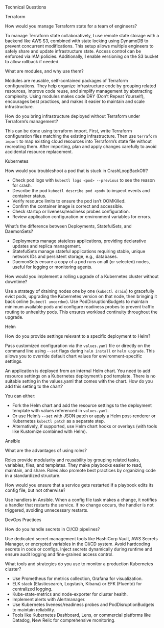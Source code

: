 Technical Questions

Terraform

How would you manage Terraform state for a team of engineers?

To manage Terraform state collaboratively, I use remote state storage with a backend like AWS S3, combined with state locking using DynamoDB to prevent concurrent modifications. This setup allows multiple engineers to safely share and update infrastructure state. Access control can be enforced via IAM policies. Additionally, I enable versioning on the S3 bucket to allow rollback if needed.



What are modules, and why use them?

Modules are reusable, self-contained packages of Terraform configurations. They help organize infrastructure code by grouping related resources, improve code reuse, and simplify management by abstracting complexity. Using modules makes code DRY (Don’t Repeat Yourself), encourages best practices, and makes it easier to maintain and scale infrastructure.



How do you bring infrastructure deployed without Terraform under Terraform’s management?

This can be done using terraform import. First, write Terraform configuration files matching the existing infrastructure. Then use `terraform import` to map existing cloud resources into Terraform’s state file without recreating them. After importing, plan and apply changes carefully to avoid accidental resource replacement.



Kubernetes

How would you troubleshoot a pod that is stuck in CrashLoopBackOff?

- Check pod logs with `kubectl logs <pod> --previous` to see the reason for crash.
- Describe the pod `kubectl describe pod <pod>` to inspect events and container status.
- Verify resource limits to ensure the pod isn’t OOMKilled.
- Confirm the container image is correct and accessible.
- Check startup or liveness/readiness probes configuration.
- Review application configuration or environment variables for errors.



What’s the difference between Deployments, StatefulSets, and DaemonSets?

- Deployments manage stateless applications, providing declarative updates and replica management.
- StatefulSets manage stateful applications requiring stable, unique network IDs and persistent storage, e.g., databases.
- DaemonSets ensure a copy of a pod runs on all (or selected) nodes, useful for logging or monitoring agents.



How would you implement a rolling upgrade of a Kubernetes cluster without downtime?

Use a strategy of draining nodes one by one (`kubectl drain`) to gracefully evict pods, upgrading the Kubernetes version on that node, then bringing it back online (`kubectl uncordon`). Use PodDisruptionBudgets to maintain minimum available pods and configure readiness probes to prevent traffic routing to unhealthy pods. This ensures workload continuity throughout the upgrade.



Helm

How do you provide settings relevant to a specific deployment to Helm?

Pass customized configuration via the `values.yaml` file or directly on the command line using `--set` flags during `helm install` or `helm upgrade`. This allows you to override default chart values for environment-specific settings.


An application is deployed from an internal Helm chart. You need to add resource settings on a Kubernetes deployment’s pod template. There is no suitable setting in the values.yaml that comes with the chart. How do you add this setting to the chart?

You can either:

- Fork the Helm chart and add the resource settings to the deployment template with values referenced in `values.yaml`.
- Or use Helm’s `--set` with JSON patch or apply a Helm post-renderer or Kubernetes `kubectl patch` as a separate step.
- Alternatively, if supported, use Helm chart hooks or overlays (with tools like Kustomize combined with Helm).



 Ansible

What are the advantages of using roles?

Roles provide modularity and reusability by grouping related tasks, variables, files, and templates. They make playbooks easier to read, maintain, and share. Roles also promote best practices by organizing code in a standardized structure.

How would you ensure that a service gets restarted if a playbook edits its config file, but not otherwise?

Use handlers in Ansible. When a config file task makes a change, it notifies a handler that restarts the service. If no change occurs, the handler is not triggered, avoiding unnecessary restarts.



 DevOps Practices

How do you handle secrets in CI/CD pipelines?

Use dedicated secret management tools like HashiCorp Vault, AWS Secrets Manager, or encrypted variables in the CI/CD system. Avoid hardcoding secrets in code or configs. Inject secrets dynamically during runtime and ensure audit logging and fine-grained access control.



What tools and strategies do you use to monitor a production Kubernetes cluster?

- Use Prometheus for metrics collection, Grafana for visualization.
- ELK stack (Elasticsearch, Logstash, Kibana) or EFK (Fluentd) for centralized logging.
- Kube-state-metrics and node-exporter for cluster health.
- Implement alerts with Alertmanager.
- Use Kubernetes liveness/readiness probes and PodDisruptionBudgets to maintain reliability.
- Tools like Kubernetes Dashboard, Lens, or commercial platforms like Datadog, New Relic for comprehensive monitoring.
